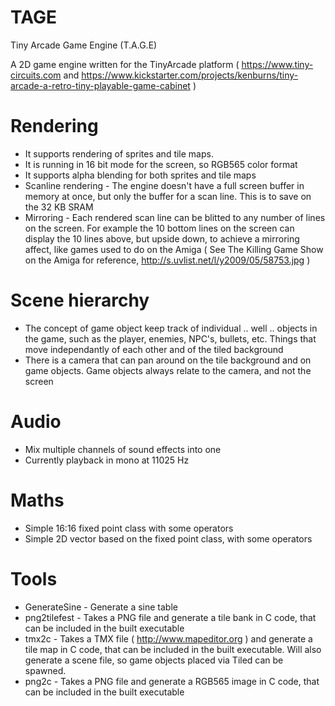# TAGE
Tiny Arcade Game Engine (T.A.G.E)

A 2D game engine written for the TinyArcade platform ( https://www.tiny-circuits.com and https://www.kickstarter.com/projects/kenburns/tiny-arcade-a-retro-tiny-playable-game-cabinet )

# Rendering
- It supports rendering of sprites and tile maps.
- It is running in 16 bit mode for the screen, so RGB565 color format
- It supports alpha blending for both sprites and tile maps
- Scanline rendering - The engine doesn't have a full screen buffer in memory at once, but only the buffer for a scan line. This is to save on the 32 KB SRAM
- Mirroring - Each rendered scan line can be blitted to any number of lines on the screen. For example the 10 bottom lines on the screen can display the 10 lines above, but upside down, to achieve a mirroring affect, like games used to do on the Amiga ( See The Killing Game Show on the Amiga for reference, http://s.uvlist.net/l/y2009/05/58753.jpg )

# Scene hierarchy
- The concept of game object keep track of individual .. well .. objects in the game, such as the player, enemies, NPC's, bullets, etc. Things that move independantly of each other and of the tiled background
- There is a camera that can pan around on the tile background and on game objects. Game objects always relate to the camera, and not the screen

# Audio
- Mix multiple channels of sound effects into one
- Currently playback in mono at 11025 Hz

# Maths
- Simple 16:16 fixed point class with some operators
- Simple 2D vector based on the fixed point class, with some operators

# Tools
- GenerateSine - Generate a sine table
- png2tilefest - Takes a PNG file and generate a tile bank in C code, that can be included in the built executable
- tmx2c - Takes a TMX file ( http://www.mapeditor.org ) and generate a tile map in C code, that can be included in the built executable. Will also generate a scene file, so game objects placed via Tiled can be spawned.
- png2c - Takes a PNG file and generate a RGB565 image in C code, that can be included in the built executable
